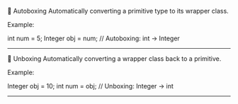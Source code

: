 🔁 Autoboxing
Automatically converting a primitive type to its wrapper class.

Example:

int num = 5;
Integer obj = num;  // Autoboxing: int → Integer

-------------------------------------------------------------------------------------------------------------------------------------------------------------------

🔁 Unboxing
Automatically converting a wrapper class back to a primitive.

Example:

Integer obj = 10;
int num = obj;  // Unboxing: Integer → int

-------------------------------------------------------------------------------------------------------------------------------------------------------------------
